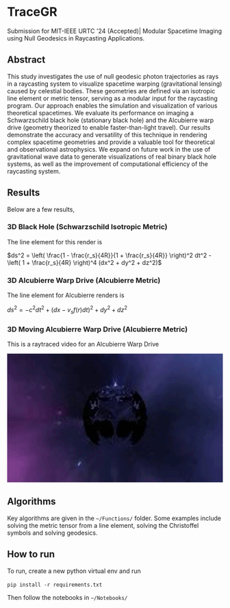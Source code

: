 # TraceGR
Submission for MIT-IEEE URTC '24 (Accepted)| Modular Spacetime Imaging using Null Geodesics in Raycasting Applications.

## Abstract

This study investigates the use of null geodesic photon trajectories as rays in a raycasting system to visualize spacetime warping (gravitational lensing) caused by celestial bodies. These geometries are defined via an isotropic line element or metric tensor, serving as a modular input for the raycasting program. Our approach enables the simulation and visualization of various theoretical spacetimes. We evaluate its performance on imaging a Schwarzschild black hole (stationary black hole) and the Alcubierre warp drive (geometry theorized to enable faster-than-light travel). Our results demonstrate the accuracy and versatility of this technique in rendering complex spacetime geometries and provide a valuable tool for theoretical and observational astrophysics. We expand on future work in the use of gravitational wave data to generate visualizations of real binary black hole systems, as well as the improvement of computational efficiency of the raycasting system.

## Results

Below are a few results,


### 3D Black Hole (Schwarzschild Isotropic Metric)

The line element for this render is

$ds^2 = \left( \frac{1 - \frac{r_s}{4R}}{1 + \frac{r_s}{4R}} \right)^2 dt^2 - \left( 1 + \frac{r_s}{4R} \right)^4 (dx^2 + dy^2 + dz^2)$




### 3D Alcubierre Warp Drive (Alcubierre Metric)

The line element for Alcubierre renders is

$ds^2 = -c^2 dt^2 + (dx - v_s f(r) dt)^2 + dy^2 + dz^2$



### 3D Moving Alcubierre Warp Drive (Alcubierre Metric)

This is a raytraced video for an Alcubierre Warp Drive

<div align="center">
  <img src="https://github.com/zanebeeai/TraceGR/blob/main/Results/AWD/bg4/bg4WARPDRIVE_final.gif" height="300">
</div>


## Algorithms

Key algorithms are given in the ```~/Functions/``` folder. Some examples include solving the metric tensor from a line element, solving the Christoffel symbols and solving geodesics.

## How to run

To run, create a new python virtual env and run

```pip install -r requirements.txt```

Then follow the notebooks in ```~/Notebooks/```
